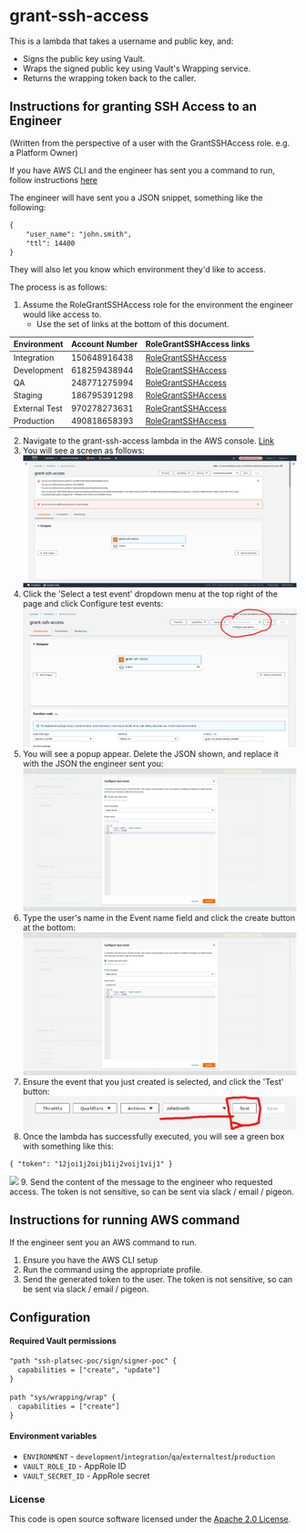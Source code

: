 # grant-ssh-access

This is a lambda that takes a username and public key, and:
- Signs the public key using Vault.
- Wraps the signed public key using Vault's Wrapping service.
- Returns the wrapping token back to the caller.

## Instructions for granting SSH Access to an Engineer

(Written from the perspective of a user with the GrantSSHAccess role. e.g. a Platform Owner)

If you have AWS CLI and the engineer has sent you a command to run, follow instructions [here](#instructions-for-running-aws-command)

The engineer will have sent you a JSON snippet, something like the following:
```
{
    "user_name": "john.smith",
    "ttl": 14400
}
```

They will also let you know which environment they'd like to access.

The process is as follows:
1. Assume the RoleGrantSSHAccess role for the environment the engineer would like access to. 
    - Use the set of links at the bottom of this document.
   
| Environment | Account Number | RoleGrantSSHAccess links |
|-------------|----------------|---------------------|
| Integration | 150648916438   | [RoleGrantSSHAccess](https://signin.aws.amazon.com/switchrole?account=150648916438&roleName=RoleGrantSSHAccess&displayName=RoleGrantSSHAccess) |
| Development | 618259438944   | [RoleGrantSSHAccess](https://signin.aws.amazon.com/switchrole?account=618259438944&roleName=RoleGrantSSHAccess&displayName=RoleGrantSSHAccess) |
| QA          | 248771275994   | [RoleGrantSSHAccess](https://signin.aws.amazon.com/switchrole?account=248771275994&roleName=RoleGrantSSHAccess&displayName=RoleGrantSSHAccess) |
| Staging     | 186795391298   | [RoleGrantSSHAccess](https://signin.aws.amazon.com/switchrole?account=186795391298&roleName=RoleGrantSSHAccess&displayName=RoleGrantSSHAccess) |
| External Test | 970278273631 | [RoleGrantSSHAccess](https://signin.aws.amazon.com/switchrole?account=970278273631&roleName=RoleGrantSSHAccess&displayName=RoleGrantSSHAccess) |
| Production  | 490818658393   | [RoleGrantSSHAccess](https://signin.aws.amazon.com/switchrole?account=490818658393&roleName=RoleGrantSSHAccess&displayName=RoleGrantSSHAccess) |


2. Navigate to the grant-ssh-access lambda in the AWS console. [Link](https://eu-west-2.console.aws.amazon.com/lambda/home?region=eu-west-2#/functions/grant-ssh-access?tab=configuration)
3. You will see a screen as follows: ![](images/lambda-view.png)
4. Click the 'Select a test event' dropdown menu at the top right of the page and click Configure test events: ![](images/select-a-test-event.png)
5. You will see a popup appear. Delete the JSON shown, and replace it with the JSON the engineer sent you: ![](images/replace-json.png)
6. Type the user's name in the Event name field and click the create button at the bottom: ![](images/event-name-create.png)
7. Ensure the event that you just created is selected, and click the 'Test' button: ![](images/event-selected.png)
8. Once the lambda has successfully executed, you will see a green box with something like this:
```
{ "token": "12joi1j2oijb1ij2voij1vij1" }
```
![](images/success-screenshot.png)
9. Send the content of the message to the engineer who requested access. The token is not sensitive, so can be sent via slack / email / pigeon.

## Instructions for running AWS command
If the engineer sent you an AWS command to run.

1. Ensure you have the AWS CLI setup
2. Run the command using the appropriate profile.
3. Send the generated token to the user. The token is not sensitive, so can be sent via slack / email / pigeon.


## Configuration

#### Required Vault permissions
```
"path "ssh-platsec-poc/sign/signer-poc" {
  capabilities = ["create", "update"]
}

path "sys/wrapping/wrap" {
  capabilities = ["create"]
}
```

#### Environment variables
- `ENVIRONMENT` - `development`/`integration`/`qa`/`externaltest`/`production`
- `VAULT_ROLE_ID` - AppRole ID
-  `VAULT_SECRET_ID` - AppRole secret

### License

This code is open source software licensed under the [Apache 2.0 License]("http://www.apache.org/licenses/LICENSE-2.0.html").
